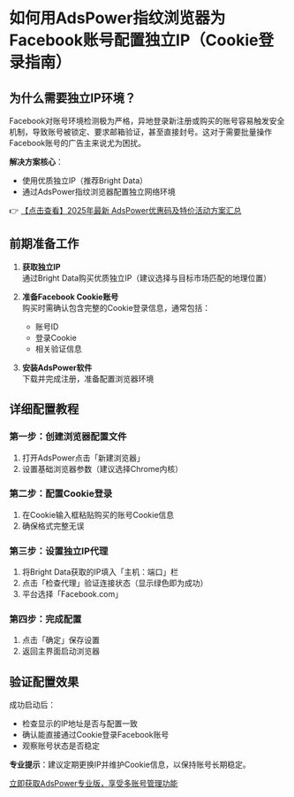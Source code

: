 # 如何用AdsPower指纹浏览器为Facebook账号配置独立IP（Cookie登录指南）

## 为什么需要独立IP环境？

Facebook对账号环境检测极为严格，异地登录新注册或购买的账号容易触发安全机制，导致账号被锁定、要求邮箱验证，甚至直接封号。这对于需要批量操作Facebook账号的广告主来说尤为困扰。

**解决方案核心**：
- 使用优质独立IP（推荐Bright Data）
- 通过AdsPower指纹浏览器配置独立网络环境

👉 [【点击查看】2025年最新 AdsPower优惠码及特价活动方案汇总](https://bit.ly/adspower_free)

## 前期准备工作

1. **获取独立IP**  
   通过Bright Data购买优质独立IP（建议选择与目标市场匹配的地理位置）

2. **准备Facebook Cookie账号**  
   购买时需确认包含完整的Cookie登录信息，通常包括：
   - 账号ID
   - 登录Cookie
   - 相关验证信息

3. **安装AdsPower软件**  
   下载并完成注册，准备配置浏览器环境

## 详细配置教程

### 第一步：创建浏览器配置文件
1. 打开AdsPower点击「新建浏览器」
2. 设置基础浏览器参数（建议选择Chrome内核）

### 第二步：配置Cookie登录
1. 在Cookie输入框粘贴购买的账号Cookie信息
2. 确保格式完整无误

### 第三步：设置独立IP代理
1. 将Bright Data获取的IP填入「主机：端口」栏
2. 点击「检查代理」验证连接状态（显示绿色即为成功）
3. 平台选择「Facebook.com」

### 第四步：完成配置
1. 点击「确定」保存设置
2. 返回主界面启动浏览器

## 验证配置效果

成功启动后：
- 检查显示的IP地址是否与配置一致
- 确认能直接通过Cookie登录Facebook账号
- 观察账号状态是否稳定

**专业提示**：建议定期更换IP并维护Cookie信息，以保持账号长期稳定。

[立即获取AdsPower专业版，享受多账号管理功能](https://bit.ly/adspower_free)